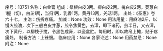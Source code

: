 序号：13751
名称：白金膏
组成：桑根白皮3两。柳白皮2两。槐白皮2两。蒌葱白1握（切），白芷1两，当归1两，乳香1两，黄丹13两，羌活1两。
出处：《圣惠》卷六十七。
主治：伤折疼痛。
加减：None
功效：None
用法用量：用麻油2斤，以慢火煎油，次下三般白皮并葱，煎令焦黄色，去滓，即下诸药，煎半日，又去滓，次下黄丹，以柳枝子搅，令黑色成膏，以瓷盒贮。每用时，即以故帛上摊，贴于疼痛处。
制备方法：上锉细。
临床应用：None
各家论述：None
用药禁忌：None
附注：None
